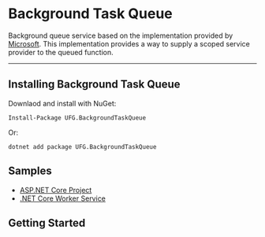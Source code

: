 # Background Task Queue
Background queue service based on the implementation provided by [Microsoft](https://learn.microsoft.com/en-us/dotnet/core/extensions/queue-service). 
This implementation provides a way to supply a scoped service provider to the queued function.

---

## Installing Background Task Queue

Downlaod and install with NuGet:
```
Install-Package UFG.BackgroundTaskQueue
```
Or:
```
dotnet add package UFG.BackgroundTaskQueue 
```

## Samples

* [ASP.NET Core Project](./samples/UFG.Samples.AspNet)
* [.NET Core Worker Service](./samples/UFG.Samples.ServiceWorker)

## Getting Started

